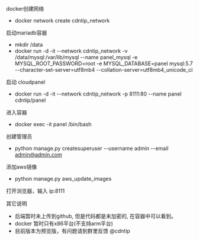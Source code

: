 docker创建网络

- docker network create cdntip_network

启动mariadb容器

- mkdir /data
- docker run -d -it --network cdntip_network -v /data/mysql:/var/lib/mysql --name panel_mysql -e MYSQL_ROOT_PASSWORD=root -e MYSQL_DATABASE=panel mysql:5.7 --character-set-server=utf8mb4 --collation-server=utf8mb4_unicode_ci

启动 cloudpanel 

- docker run -d -it --network cdntip_network -p 8111:80 --name panel cdntip/panel

进入容器

- docker exec -it panel /bin/bash

创建管理员
- python manage.py createsuperuser --username admin --email admin@admin.com

添加aws镜像
- python manage.py aws_update_images


打开浏览器，输入  ip:8111

其它说明
- 后端暂时未上传到github, 但是代码都是未加密的, 在容器中可以看到。
- docker 暂时只有x86平台(不支持arm平台)
- 目前版本为预览版，有问题请到群里反馈 @cdntip

